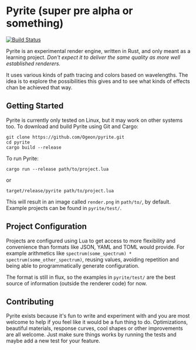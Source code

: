 # Pyrite (super pre alpha or something)

[![Build Status](https://travis-ci.org/Ogeon/pyrite.svg)](https://travis-ci.org/Ogeon/pyrite)

Pyrite is an experimental render engine, written in Rust, and only meant as a learning project. _Don't expect it to deliver the same quality as more well established renderers._

It uses various kinds of path tracing and colors based on wavelengths. The idea is to explore the possibilities this gives and to see what kinds of effects chan be achieved that way.

## Getting Started

Pyrite is currently only tested on Linux, but it may work on other systems too. To download and build Pyrite using Git and Cargo:

```shell
git clone https://github.com/Ogeon/pyrite.git
cd pyrite
cargo build --release
```

To run Pyrite:

```shell
cargo run --release path/to/project.lua
```

or

```shell
target/release/pyrite path/to/project.lua
```

This will result in an image called `render.png` in `path/to/`, by default. Example projects can be found in `pyrite/test/`.

## Project Configuration

Projects are configured using Lua to get access to more flexibility and convenience than formats like JSON, YAML and TOML would provide. For example arithmetics like `spectrum(some_spectrum) * spectrum(some_other_spectrum)`, reusing values, avoiding repetition and being able to programmatically generate configuration.

The format is still in flux, so the examples in `pyrite/test/` are the best source of information (outside the renderer code) for now.

## Contributing

Pyrite exists because it's fun to write and experiment with and you are most welcome to help if you feel
like it would be a fun thing to do. Optimizations, beautiful materials, response curves, cool shapes or
other improvements are all welcome. Just make sure things works by running the tests and maybe add a new test
for your feature.
